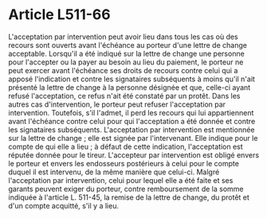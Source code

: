 # Article L511-66

L'acceptation par intervention peut avoir lieu dans tous les cas où des recours sont ouverts avant l'échéance au porteur d'une lettre de change acceptable.   Lorsqu'il a été indiqué sur la lettre de change une personne pour l'accepter ou la payer au besoin au lieu du paiement, le porteur ne peut exercer avant l'échéance ses droits de recours contre celui qui a apposé l'indication et contre les signataires subséquents à moins qu'il n'ait présenté la lettre de change à la personne désignée et que, celle-ci ayant refusé l'acceptation, ce refus n'ait été constaté par un protêt.   Dans les autres cas d'intervention, le porteur peut refuser l'acceptation par intervention.   Toutefois, s'il l'admet, il perd les recours qui lui appartiennent avant l'échéance contre celui pour qui l'acceptation a été donnée et contre les signataires subséquents.   L'acceptation par intervention est mentionnée sur la lettre de change ; elle est signée par l'intervenant. Elle indique pour le compte de qui elle a lieu ; à défaut de cette indication, l'acceptation est réputée donnée pour le tireur.   L'accepteur par intervention est obligé envers le porteur et envers les endosseurs postérieurs à celui pour le compte duquel il est intervenu, de la même manière que celui-ci.   Malgré l'acceptation par intervention, celui pour lequel elle a été faite et ses garants peuvent exiger du porteur, contre remboursement de la somme indiquée à l'article L. 511-45, la remise de la lettre de change, du protêt et d'un compte acquitté, s'il y a lieu.